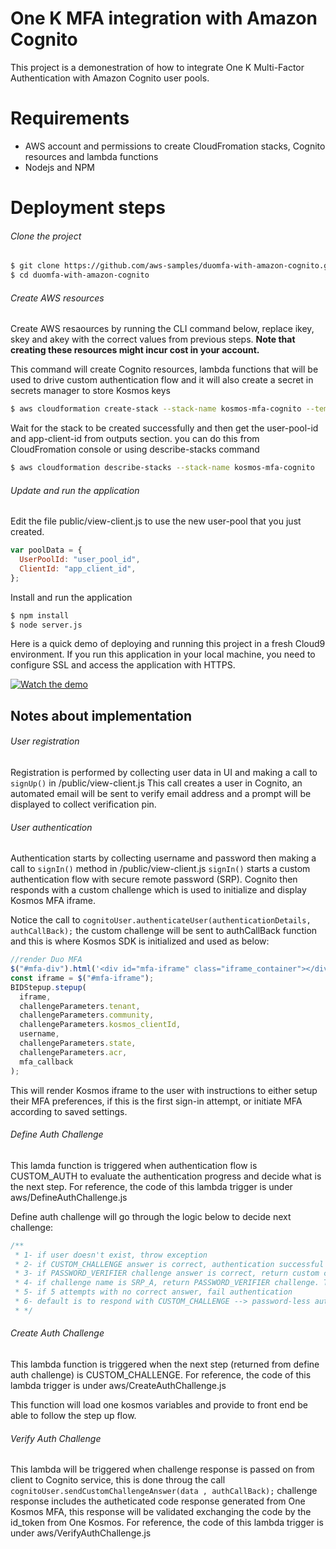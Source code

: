 # One K MFA integration with Amazon Cognito

This project is a demonestration of how to integrate One K Multi-Factor Authentication with Amazon Cognito user pools.

# Requirements

- AWS account and permissions to create CloudFromation stacks, Cognito resources and lambda functions
- Nodejs and NPM

# Deployment steps

###### Clone the project

```sh
$ git clone https://github.com/aws-samples/duomfa-with-amazon-cognito.git
$ cd duomfa-with-amazon-cognito
```

###### Create AWS resources

Create AWS resaources by running the CLI command below, replace ikey, skey and akey with the correct values from previous steps. **Note that creating these resources might incur cost in your account.**

This command will create Cognito resources, lambda functions that will be used to drive custom authentication flow and it will also create a secret in secrets manager to store Kosmos keys

```sh
$ aws cloudformation create-stack --stack-name kosmos-mfa-cognito --template-body file://aws/UserPoolTemplate.yaml --capabilities CAPABILITY_AUTO_EXPAND CAPABILITY_IAM CAPABILITY_NAMED_IAM --parameters ParameterKey=kosmosClienteId,ParameterValue={KOSMOS_CLIENTE_ID} ParameterKey=kosmosTenant,ParameterValue={KOSMOS_TENANT_DNS} ParameterKey=kosmosCommunity,ParameterValue={KOSMOS_COMMUNITY} ParameterKey=kosmosSecretId,ParameterValue={KOSMOS_SECRET_ID}

```

Wait for the stack to be created successfully and then get the user-pool-id and app-client-id from outputs section. you can do this from CloudFromation console or using describe-stacks command

```sh
$ aws cloudformation describe-stacks --stack-name kosmos-mfa-cognito
```

###### Update and run the application

Edit the file public/view-client.js to use the new user-pool that you just created.

```javascript
var poolData = {
  UserPoolId: "user_pool_id",
  ClientId: "app_client_id",
};
```

Install and run the application

```sh
$ npm install
$ node server.js
```

Here is a quick demo of deploying and running this project in a fresh Cloud9 environment. If you run this application in your local machine, you need to configure SSL and access the application with HTTPS.

[![Watch the demo](https://duomfa-with-amazon-cognito.s3-us-west-2.amazonaws.com/Duo-MFA-with-cognito.gif)](https://duomfa-with-amazon-cognito.s3-us-west-2.amazonaws.com/Duo-MFA-with-cognito.mp4)

[first steps]: https://duo.com/docs/duoweb#first-steps
[generate akey]: https://duo.com/docs/duoweb#1.-generate-an-akey

## Notes about implementation

###### User registration

Registration is performed by collecting user data in UI and making a call to `signUp()` in /public/view-client.js
This call creates a user in Cognito, an automated email will be sent to verify email address and a prompt will be displayed to collect verification pin.

###### User authentication

Authentication starts by collecting username and password then making a call to `signIn()` method in /public/view-client.js
`signIn()` starts a custom authentication flow with secure remote password (SRP). Cognito then responds with a custom challenge which is used to initialize and display Kosmos MFA iframe.

Notice the call to `cognitoUser.authenticateUser(authenticationDetails, authCallBack);` the custom challenge will be sent to authCallBack function and this is where Kosmos SDK is initialized and used as below:

```javascript
//render Duo MFA
$("#mfa-div").html('<div id="mfa-iframe" class="iframe_container"></div>');
const iframe = $("#mfa-iframe");
BIDStepup.stepup(
  iframe,
  challengeParameters.tenant,
  challengeParameters.community,
  challengeParameters.kosmos_clientId,
  username,
  challengeParameters.state,
  challengeParameters.acr,
  mfa_callback
);
```

This will render Kosmos iframe to the user with instructions to either setup their MFA preferences, if this is the first sign-in attempt, or initiate MFA according to saved settings.

###### Define Auth Challenge

This lamda function is triggered when authentication flow is CUSTOM_AUTH to evaluate the authentication progress and decide what is the next step. For reference, the code of this lambda trigger is under aws/DefineAuthChallenge.js

Define auth challenge will go through the logic below to decide next challenge:

```javascript
/**
 * 1- if user doesn't exist, throw exception
 * 2- if CUSTOM_CHALLENGE answer is correct, authentication successful
 * 3- if PASSWORD_VERIFIER challenge answer is correct, return custom challenge. This is usually the 2nd step in SRP authentication
 * 4- if challenge name is SRP_A, return PASSWORD_VERIFIER challenge. This is usually the first step in SRP authentication
 * 5- if 5 attempts with no correct answer, fail authentication
 * 6- default is to respond with CUSTOM_CHALLENGE --> password-less authentication
 * */
```

###### Create Auth Challenge

This lambda function is triggered when the next step (returned from define auth challenge) is CUSTOM_CHALLENGE. For reference, the code of this lambda trigger is under aws/CreateAuthChallenge.js

This function will load one kosmos variables and provide to front end be able to follow the step up flow.

###### Verify Auth Challenge

This lambda will be triggered when challenge response is passed on from client to Cognito service, this is done throug the call `cognitoUser.sendCustomChallengeAnswer(data , authCallBack);`
challenge response includes the autheticated code response generated from One Kosmos MFA, this response will be validated exchanging the code by the id_token from One Kosmos. For reference, the code of this lambda trigger is under aws/VerifyAuthChallenge.js

